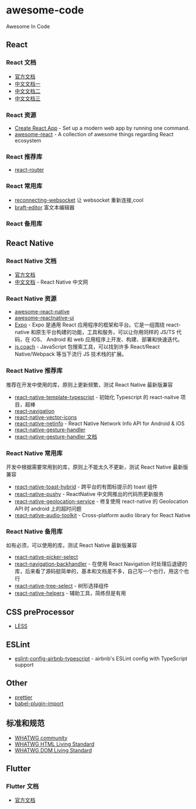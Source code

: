 # awesome-code

Awesome In Code

## React

### React 文档

- [官方文档](https://reactjs.org)
- [中文文档一](https://zh-hans.reactjs.org)
- [中文文档二](https://react.docschina.org)
- [中文文档三](http://react.html.cn)

### React 资源

- [Create React App](https://create-react-app.dev) - Set up a modern web app by running one command.
- [awesome-react](https://github.com/enaqx/awesome-react) - A collection of awesome things regarding React ecosystem

### React 推荐库

- [react-router](https://reacttraining.com/react-router)

### React 常用库

- [reconnecting-websocket](https://github.com/pladaria/reconnecting-websocket) 让 websocket 重新连接,cool
- [braft-editor](https://github.com/margox/braft-editor) 富文本编辑器

### React 备用库

## React Native

### React Native 文档

- [官方文档](https://reactnative.dev/)
- [中文文档](https://reactnative.cn/) - React Native 中文网

### React Native 资源

- [awesome-react-native](https://github.com/jondot/awesome-react-native)
- [awesome-reactnative-ui](https://github.com/madhavanmalolan/awesome-reactnative-ui)
- [Expo](https://docs.expo.io/) - Expo 是通用 React 应用程序的框架和平台。它是一组围绕 react-native 和原生平台构建的功能，工具和服务，可以让你用同样的 JS/TS 代码，在 iOS、 Android 和 web 应用程序上开发、构建、部署和快速迭代。
- [js.coach](https://js.coach/) - JavaScript 包搜索工具，可以找到许多 React/React Native/Webpack 等当下流行 JS 技术栈的扩展。

### React Native 推荐库

推荐在开发中使用的库，原则上更新频繁，测试 React Native 最新版兼容

- [react-native-template-typescript](https://github.com/react-native-community/react-native-template-typescript) - 初始化 Typescript 的 react-naitve 项目，超棒
- [react-navigation](https://reactnavigation.org/)
- [react-native-vector-icons](https://github.com/oblador/react-native-vector-icons)
- [react-native-netinfo](https://github.com/react-native-community/react-native-netinfo) - React Native Network Info API for Android & iOS
- [react-native-gesture-handler](https://github.com/software-mansion/react-native-gesture-handler)
- [react-native-gesture-handler 文档](https://software-mansion.github.io/react-native-gesture-handler/)

### React Native 常用库

开发中根据需要常用到的库，原则上不能太久不更新，测试 React Native 最新版兼容

- [react-native-toast-hybrid](https://github.com/listenzz/react-native-toast-hybrid) - 跨平台的有图标提示的 toast 组件
- [react-native-pushy](https://github.com/reactnativecn/react-native-pushy) - ReactNative 中文网推出的代码热更新服务
- [react-native-geolocation-service](https://github.com/Agontuk/react-native-geolocation-service) - 修复使用 react-native 的 Geolocation API 时 android 上的超时问题
- [react-native-audio-toolkit](https://github.com/react-native-community/react-native-audio-toolkit) - Cross-platform audio library for React Native

### React Native 备用库

如有必须，可以使用的库，测试 React Native 最新版兼容

- [react-native-picker-select](https://github.com/lawnstarter/react-native-picker-select)
- [react-navigation-backhandler](https://github.com/vonovak/react-navigation-backhandler) - 在使用 React Navigation 时处理后退键的库，后来看了源码挺简单的，基本和文档差不多，自己写一个也行，用这个也行
- [react-native-tree-select](https://github.com/suwu150/react-native-tree-select) - 树形选择组件
- [react-native-helpers](https://github.com/WrathChaos/react-native-helpers) - 辅助工具，简练但是有用

## CSS preProcessor

- [LESS](http://lesscss.org)

## ESLint

- [eslint-config-airbnb-typescript](https://github.com/iamturns/eslint-config-airbnb-typescript) - airbnb's ESLint config with TypeScript support

## Other

- [prettier](https://github.com/prettier/prettier)
- [babel-plugin-import](https://github.com/ant-design/babel-plugin-import)

## 标准和规范

- [WHATWG community](https://whatwg.org)
- [WHATWG HTML Living Standard](https://html.spec.whatwg.org/multipage)
- [WHATWG DOM Living Standard](https://dom.spec.whatwg.org)

## Flutter

### Flutter 文档

- [官方文档](https://flutter.dev/)
